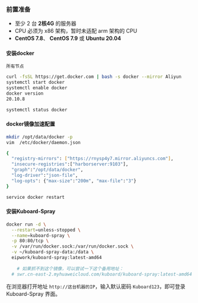 ### 前置准备

- 至少 2 台 **2核4G** 的服务器
- CPU 必须为 x86 架构，暂时未适配 arm 架构的 CPU
- **CentOS 7.8**、 **CentOS 7.9** 或 **Ubuntu 20.04**

#### 安装docker

```bash
所有节点

curl -fsSL https://get.docker.com | bash -s docker --mirror Aliyun
systemctl start docker
systemctl enable docker
docker version
20.10.8

systemctl status docker
```

#### docker镜像加速配置

```bash
mkdir /opt/data/docker -p
vim  /etc/docker/daemon.json

{
  "registry-mirrors": ["https://rnysp4y7.mirror.aliyuncs.com"],
  "insecure-registries":["harborserver:9103"],
  "graph":"/opt/data/docker",
  "log-driver":"json-file",
  "log-opts": {"max-size":"200m", "max-file":"3"}
}

service docker restart
```

#### 安装Kuboard-Spray

```bash
docker run -d \
  --restart=unless-stopped \
  --name=kuboard-spray \
  -p 80:80/tcp \
  -v /var/run/docker.sock:/var/run/docker.sock \
  -v ~/kuboard-spray-data:/data \
  eipwork/kuboard-spray:latest-amd64
  
    # 如果抓不到这个镜像，可以尝试一下这个备用地址：
  # swr.cn-east-2.myhuaweicloud.com/kuboard/kuboard-spray:latest-amd64
```

在浏览器打开地址 `http://这台机器的IP`，输入默认密码 `Kuboard123`，即可登录 Kuboard-Spray 界面。


